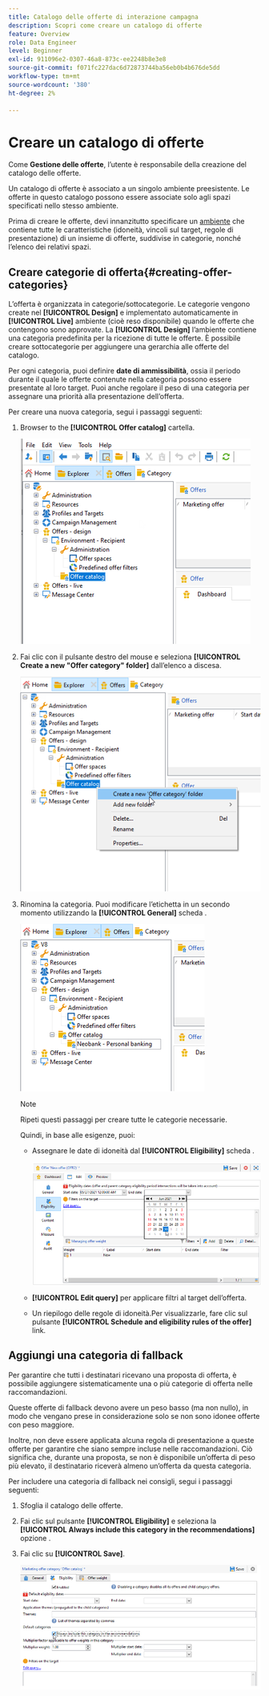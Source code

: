 ```yaml
---
title: Catalogo delle offerte di interazione campagna
description: Scopri come creare un catalogo di offerte
feature: Overview
role: Data Engineer
level: Beginner
exl-id: 911096e2-0307-46a8-873c-ee2248b8e3e8
source-git-commit: f071fc227dac6d72873744ba56eb0b4b676de5dd
workflow-type: tm+mt
source-wordcount: '380'
ht-degree: 2%

---
```


# Creare un catalogo di offerte

Come **Gestione delle offerte**, l’utente è responsabile della creazione del catalogo delle offerte.

Un catalogo di offerte è associato a un singolo ambiente preesistente. Le offerte in questo catalogo possono essere associate solo agli spazi specificati nello stesso ambiente.

Prima di creare le offerte, devi innanzitutto specificare un [ambiente](interaction-env.md) che contiene tutte le caratteristiche (idoneità, vincoli sul target, regole di presentazione) di un insieme di offerte, suddivise in categorie, nonché l’elenco dei relativi spazi.

## Creare categorie di offerta{#creating-offer-categories}

L’offerta è organizzata in categorie/sottocategorie. Le categorie vengono create nel **[!UICONTROL Design]** e implementato automaticamente in **[!UICONTROL Live]** ambiente (cioè reso disponibile) quando le offerte che contengono sono approvate. La **[!UICONTROL Design]** l’ambiente contiene una categoria predefinita per la ricezione di tutte le offerte. È possibile creare sottocategorie per aggiungere una gerarchia alle offerte del catalogo.

Per ogni categoria, puoi definire **date di ammissibilità**, ossia il periodo durante il quale le offerte contenute nella categoria possono essere presentate al loro target. Puoi anche regolare il peso di una categoria per assegnare una priorità alla presentazione dell’offerta.

Per creare una nuova categoria, segui i passaggi seguenti:

1. Browser to the **[!UICONTROL Offer catalog]** cartella.

   ![](assets/offer_cat_create_001.png)

1. Fai clic con il pulsante destro del mouse e seleziona **[!UICONTROL Create a new "Offer category" folder]** dall’elenco a discesa.

   ![](assets/offer_cat_create_002.png)

1. Rinomina la categoria. Puoi modificare l’etichetta in un secondo momento utilizzando la **[!UICONTROL General]** scheda .

   ![](assets/offer_cat_create_003.png)

   >[!NOTE]
   >
   >Ripeti questi passaggi per creare tutte le categorie necessarie.

   Quindi, in base alle esigenze, puoi:

   * Assegnare le date di idoneità dal **[!UICONTROL Eligibility]** scheda .

      ![](assets/offer_cat_create_004.png)

   * **[!UICONTROL Edit query]** per applicare filtri al target dell’offerta.

   * Un riepilogo delle regole di idoneità.Per visualizzarle, fare clic sul pulsante **[!UICONTROL Schedule and eligibility rules of the offer]** link.

## Aggiungi una categoria di fallback

Per garantire che tutti i destinatari ricevano una proposta di offerta, è possibile aggiungere sistematicamente una o più categorie di offerta nelle raccomandazioni.

Queste offerte di fallback devono avere un peso basso (ma non nullo), in modo che vengano prese in considerazione solo se non sono idonee offerte con peso maggiore.

Inoltre, non deve essere applicata alcuna regola di presentazione a queste offerte per garantire che siano sempre incluse nelle raccomandazioni. Ciò significa che, durante una proposta, se non è disponibile un’offerta di peso più elevato, il destinatario riceverà almeno un’offerta da questa categoria.

Per includere una categoria di fallback nei consigli, segui i passaggi seguenti:

1. Sfoglia il catalogo delle offerte.
1. Fai clic sul pulsante **[!UICONTROL Eligibility]** e seleziona la **[!UICONTROL Always include this category in the recommendations]** opzione .
1. Fai clic su **[!UICONTROL Save]**.

   ![](assets/offer_cat_default_001.png)
